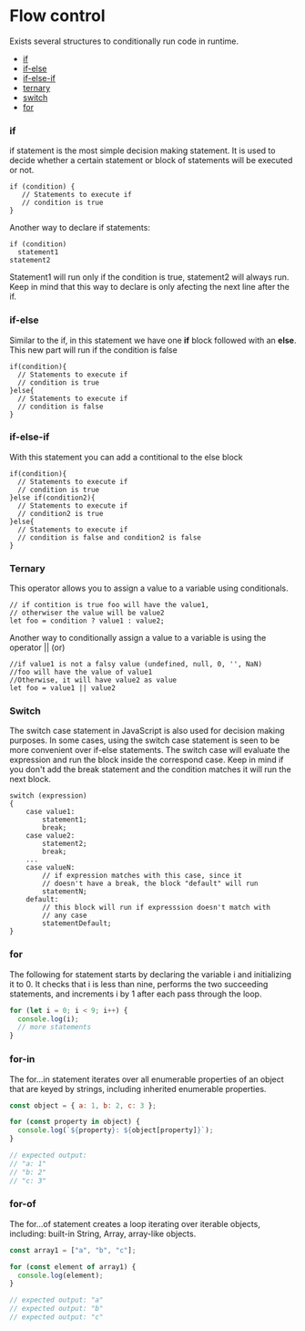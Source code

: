 # Flow control

Exists several structures to conditionally run code in runtime.

- [if](#if)
- [if-else](#if-else)
- [if-else-if](#if-else-if)
- [ternary](#Ternary)
- [switch](#switch)
- [for](#for)

### if

if statement is the most simple decision making statement. It is used to decide whether a certain statement or block of statements will be executed or not.

```
if (condition) {
   // Statements to execute if
   // condition is true
}
```

Another way to declare if statements:

```
if (condition)
  statement1
statement2
```

Statement1 will run only if the condition is true, statement2 will always run. Keep in mind that this way to declare is only afecting the next line after the if.

### if-else

Similar to the if, in this statement we have one **if** block followed with an **else**. This new part will run if the condition is false

```
if(condition){
  // Statements to execute if
  // condition is true
}else{
  // Statements to execute if
  // condition is false
}
```

### if-else-if

With this statement you can add a contitional to the else block

```
if(condition){
  // Statements to execute if
  // condition is true
}else if(condition2){
  // Statements to execute if
  // condition2 is true
}else{
  // Statements to execute if
  // condition is false and condition2 is false
}
```

### Ternary

This operator allows you to assign a value to a variable using conditionals.

```
// if contition is true foo will have the value1,
// otherwiser the value will be value2
let foo = condition ? value1 : value2;
```

Another way to conditionally assign a value to a variable is using the operator || (or)

```
//if value1 is not a falsy value (undefined, null, 0, '', NaN)
//foo will have the value of value1
//Otherwise, it will have value2 as value
let foo = value1 || value2
```

### Switch

The switch case statement in JavaScript is also used for decision making purposes. In some cases, using the switch case statement is seen to be more convenient over if-else statements. The switch case will evaluate the expression and run the block inside the correspond case. Keep in mind if you don't add the break statement and the condition matches it will run the next block.

```
switch (expression)
{
    case value1:
        statement1;
        break;
    case value2:
        statement2;
        break;
    ...
    case valueN:
        // if expression matches with this case, since it
        // doesn't have a break, the block "default" will run
        statementN;
    default:
        // this block will run if expresssion doesn't match with
        // any case
        statementDefault;
}
```

### for

The following for statement starts by declaring the variable i and initializing it to 0. It checks that i is less than nine, performs the two succeeding statements, and increments i by 1 after each pass through the loop.

```javascript
for (let i = 0; i < 9; i++) {
  console.log(i);
  // more statements
}
```

### for-in

The for...in statement iterates over all enumerable properties of an object that are keyed by strings, including inherited enumerable properties.

```javascript
const object = { a: 1, b: 2, c: 3 };

for (const property in object) {
  console.log(`${property}: ${object[property]}`);
}

// expected output:
// "a: 1"
// "b: 2"
// "c: 3"
```

### for-of

The for...of statement creates a loop iterating over iterable objects, including: built-in String, Array, array-like objects.

```javascript
const array1 = ["a", "b", "c"];

for (const element of array1) {
  console.log(element);
}

// expected output: "a"
// expected output: "b"
// expected output: "c"
```
